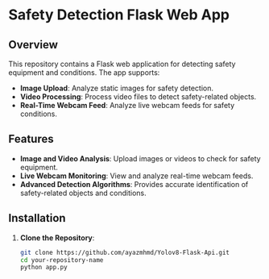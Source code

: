 # Safety Detection Flask Web App

## Overview

This repository contains a Flask web application for detecting safety equipment and conditions. The app supports:

- **Image Upload**: Analyze static images for safety detection.
- **Video Processing**: Process video files to detect safety-related objects.
- **Real-Time Webcam Feed**: Analyze live webcam feeds for safety conditions.

## Features

- **Image and Video Analysis**: Upload images or videos to check for safety equipment.
- **Live Webcam Monitoring**: View and analyze real-time webcam feeds.
- **Advanced Detection Algorithms**: Provides accurate identification of safety-related objects and conditions.

## Installation

1. **Clone the Repository**:

   ```sh
   git clone https://github.com/ayazmhmd/Yolov8-Flask-Api.git
   cd your-repository-name
   python app.py
